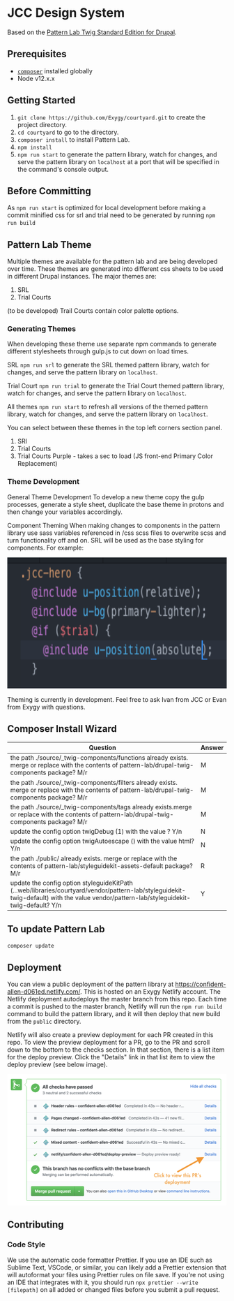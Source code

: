 # JCC Design System

Based on the [Pattern Lab Twig Standard Edition for Drupal](https://github.com/pattern-lab/edition-php-drupal-standard).

## Prerequisites

- [`composer`](https://getcomposer.org) installed globally
- Node v12.x.x

## Getting Started

1. `git clone https://github.com/Exygy/courtyard.git` to create the project directory.
2. `cd courtyard` to go to the directory.
3. `composer install` to install Pattern Lab.
4. `npm install`
5. `npm run start` to generate the pattern library, watch for changes, and serve the pattern library on `localhost` at a port that will be specified in the command's console output.

## Before Committing

As `npm run start` is optimized for local development before making a commit minified css for srl and trial need to be generated by running `npm run build`

## Pattern Lab Theme

Multiple themes are available for the pattern lab and are being developed over time. These themes are generated into different css sheets to be used in different Drupal instances.
The major themes are:

1. SRL
2. Trial Courts

(to be developed) Trail Courts contain color palette options.

### Generating Themes

When developing these theme use separate npm commands to generate different stylesheets through gulp.js to cut down on load times.

SRL
`npm run srl` to generate the SRL themed pattern library, watch for changes, and serve the pattern library on `localhost`.

Trial Court
`npm run trial` to generate the Trial Court themed pattern library, watch for changes, and serve the pattern library on `localhost`.

All themes
`npm run start` to refresh all versions of the themed pattern library, watch for changes, and serve the pattern library on `localhost`.

You can select between these themes in the top left corners section panel.

1. SRl
2. Trial Courts
3. Trial Courts Purple - takes a sec to load (JS front-end Primary Color Replacement)

### Theme Development

General Theme Development
To develop a new theme copy the gulp processes, generate a style sheet, duplicate the base theme in protons and then change your variables accordingly.

Component Theming
When making changes to components in the pattern library use sass variables referenced in /css scss files to overwrite scss and turn functionality off and on. SRL will be used as the base styling for components. For example:

<img src="./theming.png?raw=true" height="300" >

Theming is currently in development. Feel free to ask Ivan from JCC or Evan from Exygy with questions.

## Composer Install Wizard

| Question                                                                                                                                                                                | Answer |
| --------------------------------------------------------------------------------------------------------------------------------------------------------------------------------------- | ------ |
| the path ./source/\_twig-components/functions already exists. merge or replace with the contents of pattern-lab/drupal-twig-components package? M/r                                     | M      |
| the path ./source/\_twig-components/filters already exists. merge or replace with the contents of pattern-lab/drupal-twig-components package? M/r                                       | M      |
| the path ./source/\_twig-components/tags already exists.merge or replace with the contents of pattern-lab/drupal-twig-components package? M/r                                           | M      |
| update the config option twigDebug (1) with the value ? Y/n                                                                                                                             | N      |
| update the config option twigAutoescape () with the value html? Y/n                                                                                                                     | N      |
| the path ./public/ already exists. merge or replace with the contents of pattern-lab/styleguidekit-assets-default package? M/r                                                          | R      |
| update the config option styleguideKitPath (...web/libraries/courtyard/vendor/pattern-lab/styleguidekit-twig-default) with the value vendor/pattern-lab/styleguidekit-twig-default? Y/n | Y      |

## To update Pattern Lab

    composer update

## Deployment

You can view a public deployment of the pattern library at https://confident-allen-d061ed.netlify.com/. This is hosted on an Exygy Netlify account. The Netlify deployment autodeploys the master branch from this repo. Each time a commit is pushed to the master branch, Netlify will run the `npm run build` command to build the pattern library, and it will then deploy that new build from the `public` directory.

Netlify will also create a preview deployment for each PR created in this repo. To view the preview deployment for a PR, go to the PR and scroll down to the bottom to the checks section. In that section, there is a list item for the deploy preview. Click the "Details" link in that list item to view the deploy preview (see below image).

<img src="./netlify-pr-deploy.png?raw=true" height="300" />

## Contributing

### Code Style

We use the automatic code formatter Prettier. If you use an IDE such as Sublime Text, VSCode, or similar, you can likely add a Prettier extension that will autoformat your files using Prettier rules on file save. If you're not using an IDE that integrates with it, you should run `npx prettier --write [filepath]` on all added or changed files before you submit a pull request.
